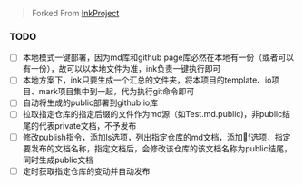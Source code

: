 > Forked From [InkProject](https://github.com/InkProject/ink)

### TODO

- [ ] 本地模式一键部署，因为md库和github page库必然在本地有一份（或者可以有一份），故可以以本地文件为准，ink负责一键执行即可
- [ ] 本地方案下，ink只要生成一个汇总的文件夹，将本项目的template、io项目、mark项目集中到一起，代为执行git命令即可
- [ ] 自动将生成的public部署到github.io库
- [ ] 拉取指定仓库的指定后缀的文件作为md源（如Test.md.public)，非public结尾的代表private文档，不予发布
- [ ] 修改publish指令，添加ls选项，列出指定仓库的md文档，添加f选项，指定要发布的文档名称，指定文档后，会修改该仓库的该文档名称为public结尾，同时生成public文档
- [ ] 定时获取指定仓库的变动并自动发布
